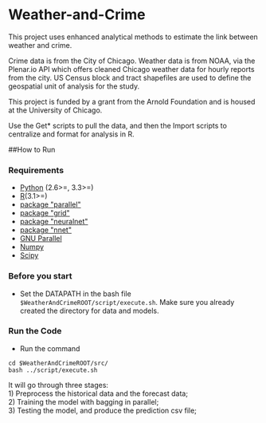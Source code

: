 Weather-and-Crime
==========
This project uses enhanced analytical methods to estimate the link between weather and crime. 

Crime data is from the City of Chicago. Weather data is from NOAA, via the Plenar.io API which offers cleaned Chicago weather data for hourly reports from the city. US Census block and tract shapefiles are used to define the geospatial unit of analysis for the study. 

This project is funded by a grant from the Arnold Foundation and is housed at the University of Chicago.

Use the Get* scripts to pull the data, and then the Import scripts to centralize and format for analysis in R.



##How to Run

### Requirements

 * [Python](http://python.org/) (2.6>=, 3.3>=)
 * [R](http://www.r-project.org/)(3.1>=)
 * [package "parallel"](https://stat.ethz.ch/R-manual/R-devel/library/parallel/doc/parallel.pdf)
 * [package "grid"](https://stat.ethz.ch/R-manual/R-devel/library/grid/html/00Index.html)
 * [package "neuralnet"](http://cran.r-project.org/web/packages/neuralnet/neuralnet.pdf)
 * [package "nnet"](http://cran.r-project.org/web/packages/nnet/nnet.pdf)
 * [GNU Parallel](http://www.gnu.org/software/parallel/)
 * [Numpy](https://github.com/numpy/numpy)
 * [Scipy](https://github.com/scipy/scipy)
 
### Before you start

* Set the DATAPATH in the bash file `$WeatherAndCrimeROOT/script/execute.sh`. Make sure you already created the directory for data and models.


### Run the Code

* Run the command  
```
cd $WeatherAndCrimeROOT/src/
bash ../script/execute.sh
```
It will go through three stages:  
    1) Preprocess the historical data and the forecast data;  
    2) Training the model with bagging in parallel;  
    3) Testing the model, and produce the prediction csv file;  
